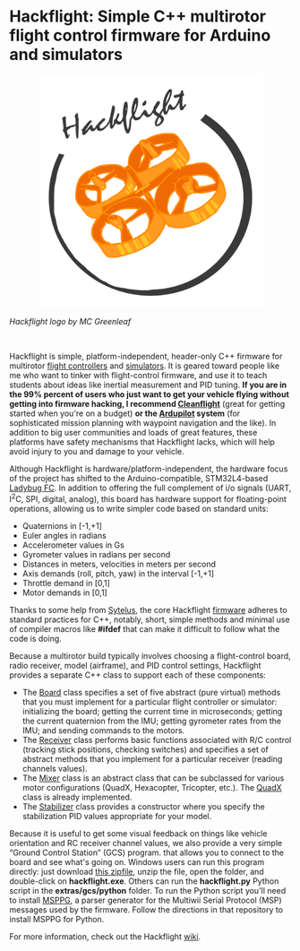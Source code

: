 # Hackflight: Simple C++ multirotor flight control firmware for Arduino and simulators

<center><img src="logo.png" width=400></center>

<i>Hackflight logo by MC Greenleaf</i>

<br>

Hackflight is simple, platform-independent, header-only C++ firmware for multirotor
[flight controllers](https://www.tindie.com/products/TleraCorp/ladybug-flight-controller/) 
and [simulators](https://github.com/simondlevy/HackflightSim).  It
is geared toward people like me who want to tinker with flight-control
firmware, and use it to teach students about ideas like inertial measurement
and PID tuning.  <b>If you are in the 99% percent of users who just want to get
your vehicle flying without getting into firmware hacking, I recommend
[Cleanflight](http://cleanflight.com/)</b> (great for getting started when
you're on a budget) <b>or the
[Ardupilot](http://copter.ardupilot.org) system</b> (for
sophisticated mission planning with waypoint navigation and the like).  In
addition to big user communities and loads of great features, these platforms
have safety mechanisms that Hackflight lacks, which will help avoid injury to
you and damage to your vehicle.

Although Hackflight is hardware/platform-independent, 
the hardware focus of the project has shifted to the Arduino-compatible, STM32L4-based 
[Ladybug FC](https://www.tindie.com/products/TleraCorp/ladybug-flight-controller/).  In
addition to offering the full complement of i/o signals (UART, I<sup>2</sup>C,
SPI, digital, analog), this board has hardware support for floating-point
operations, allowing us to write simpler code based on standard units:

* Quaternions in [-1,+1]
* Euler angles in radians
* Accelerometer values in Gs
* Gyrometer values in radians per second
* Distances in meters, velocities in meters per second
* Axis demands (roll, pitch, yaw) in the interval [-1,+1]
* Throttle demand in [0,1]
* Motor demands in [0,1]

Thanks to some help from [Sytelus](https://github.com/sytelus), the core
Hackflight
[firmware](https://github.com/simondlevy/hackflight/tree/master/src)
adheres to standard practices for C++, notably, short, simple methods and
minimal use of compiler macros like <b>#ifdef</b> that can make it difficult to
follow what the code is doing.  

Because a multirotor build typically involves choosing a flight-control board,
radio receiver, model (airframe), and PID control settings, Hackflight provides
a separate C++ class to support each of these components:
<ul>
<li> The <a href="https://github.com/simondlevy/Hackflight/blob/master/src/board.hpp">Board</a>
class specifies a set of five abstract (pure virtual) methods that you must
implement for a particular flight controller or simulator: initializing the
board; getting the current time in microseconds; getting the current quaternion from the IMU;
getting gyrometer rates from the IMU; and sending commands to the motors.  
<li> The <a href="https://github.com/simondlevy/Hackflight/blob/master/src/receiver.hpp">Receiver</a>
class performs basic functions associated with R/C control (tracking stick
positions, checking switches) and specifies a set of abstract methods that you
implement for a particular receiver (reading channels values).  
<li>The <a href="https://github.com/simondlevy/Hackflight/blob/master/src/mixer.hpp">Mixer</a> class
is an abstract class that can be subclassed for various motor configurations
(QuadX, Hexacopter, Tricopter, etc.).  The 
<a href="https://github.com/simondlevy/Hackflight/blob/master/src/mixers/quadx.hpp">QuadX</a> class
is already implemented.
<li>The <a href="https://github.com/simondlevy/Hackflight/blob/master/src/stabilizer.hpp">Stabilizer</a>
class provides a constructor where you specify the stabilization PID values
appropriate for your model.
</ul>

Because it is useful to get some visual feedback on things like vehicle orientation and RC receiver
channel values,  we also provide a very simple &ldquo;Ground Control Station&rdquo; (GCS) program.
that allows you to connect to the board and see what's going on. Windows users
can run this program directly: just download [this zipfile](http://home.wlu.edu/~levys/hackflight-gcs.zip),
unzip the file, open the folder, and double-click on <b>hackflight.exe</b>.
Others can run the <b>hackflight.py</b> Python script in the
<b>extras/gcs/python</b> folder.  To run the Python script you'll
need to install [MSPPG](https://github.com/simondlevy/hackflight/tree/master/extras/parser), a
parser generator for the Multiwii Serial Protocol (MSP) messages used by the
firmware. Follow the directions in that repository to install MSPPG for Python.

For more information, check out the Hackflight [wiki](https://github.com/simondlevy/Hackflight/wiki).
